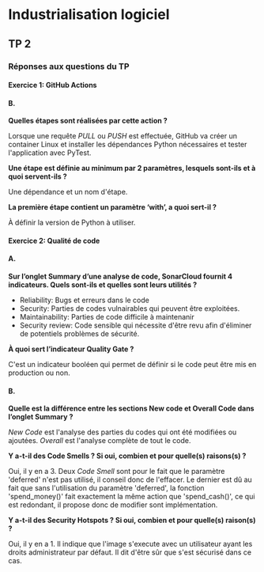 # Industrialisation logiciel

## TP 2

### Réponses aux questions du TP

#### Exercice 1: GitHub Actions

#### B.

**Quelles étapes sont réalisées par cette action ?**

Lorsque une requête _PULL_ ou _PUSH_ est effectuée, GitHub va créer un container Linux et installer les dépendances Python nécessaires et tester l'application avec PyTest.

**Une étape est définie au minimum par 2 paramètres, lesquels sont-ils et à quoi servent-ils ?**

Une dépendance et un nom d'étape.

**La première étape contient un paramètre ‘with’, a quoi sert-il ?**

À définir la version de Python à utiliser.

#### Exercice 2: Qualité de code

#### A.

**Sur l’onglet Summary d’une analyse de code, SonarCloud fournit 4 indicateurs. Quels sont-ils et quelles sont leurs utilités ?**

- Reliability: Bugs et erreurs dans le code
- Security: Parties de codes vulnairables qui peuvent être exploitées.          
- Maintainability: Parties de code difficile à maintenanir
- Security review: Code sensible qui nécessite d'être revu afin d'éliminer de potentiels problèmes de sécurité.

**À quoi sert l’indicateur Quality Gate ?**

C'est un indicateur booléen qui permet de définir si le code peut être mis en production ou non.

#### B.

**Quelle est la différence entre les sections New code et Overall Code dans l’onglet Summary ?**

_New Code_ est l'analyse des parties du codes qui ont été modifiées ou ajoutées. _Overall_ est l'analyse complète de tout le code.

**Y a-t-il des Code Smells ? Si oui, combien et pour quelle(s) raisons(s) ?**

Oui, il y en a 3. Deux _Code Smell_ sont pour le fait que le paramètre 'deferred' n'est pas utilisé, il conseil donc de l'effacer. Le dernier est dû au fait que sans l'utilisation du paramètre 'deferred', la fonction 'spend_money()' fait exactement la même action que 'spend_cash()', ce qui est redondant, il propose donc de modifier sont implémentation.

**Y a-t-il des Security Hotspots ? Si oui, combien et pour quelle(s) raison(s) ?**

Oui, il y en a 1. Il indique que l'image s'execute avec un utilisateur ayant les droits administrateur par défaut. Il dit d'être sûr que s'est sécurisé dans ce cas.